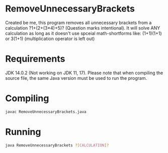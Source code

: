 # RemoveUnnecessaryBrackets
Created be me, this program removes all unnecessary brackets from a calculation ?1+(2+(3*4)+5)? (Question marks intentional). It will solve ANY calculation as long as it doesn't use spceial math-shortforms like: (1+1)(1+1) or 3(1+1) (multiplication operator is left out)

# Requirements
JDK 14.0.2 (Not working on JDK 11, 17).
Please note that when compiling the source file, the same Java version must be used to run the program.

# Compiling 

```sh
javac RemoveUnnecessaryBrackets.java
```

# Running

```sh
java RemoveUnnecessaryBrackets ?[CALCULATION]?
```
